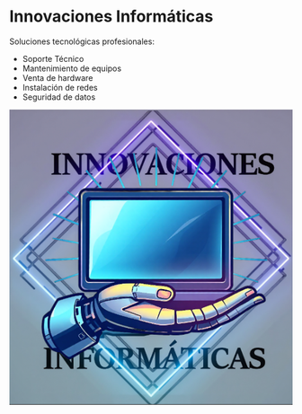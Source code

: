 # Innovaciones Informáticas

Soluciones tecnológicas profesionales:
- Soporte Técnico
- Mantenimiento de equipos
- Venta de hardware
- Instalación de redes
- Seguridad de datos

![Logo](img/logo.png)
